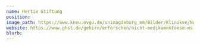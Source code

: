 ```yaml
---
name: Hertie Stiftung
position:
image_path: https://www.kneu.ovgu.de/unimagdeburg_mm/Bilder/Kliniken/Neurologie/bildmenue/Forschung/forschungsgruppen/arbeitsgruppen/800px_Hertie_Stiftung_300-height-176-width-270-p-72640.jpg
website: https://www.ghst.de/gehirn/erforschen/nicht-medikamentoese-ms-therapie/
blurb:
---
```

